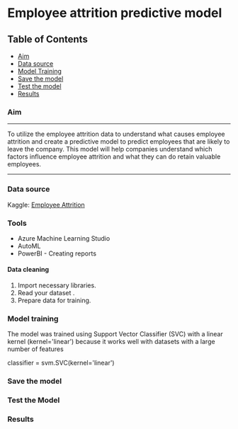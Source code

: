 # Employee attrition predictive model 

## Table of Contents

- [Aim](#aim)
- [Data source](#data-source)
- [Model Training](#model-training)
- [Save the  model](#Save-the-model)
- [Test the  model](#Test-the-model)
- [Results](#Results)
  

### Aim

---

To utilize the employee attrition data to understand what causes employee attrition and create a predictive model to predict employees that are likely to leave the company. This model will help companies understand which factors influence employee attrition and what they can do retain valuable employees.

---

### Data source

Kaggle: [Employee Attrition](https://www.kaggle.com/datasets/stealthtechnologies/employee-attrition-dataset?select=train.csv)

### Tools

- Azure Machine Learning Studio
- AutoML
- PowerBI - Creating reports

#### Data cleaning
1. Import necessary libraries.
2.  Read your dataset .
3. Prepare data for training.

### Model training
The model was trained using Support Vector Classifier (SVC) with a linear kernel (kernel='linear') because it works well with datasets with a large number of features

classifier = svm.SVC(kernel='linear')

### Save the model



###  Test the Model

### Results





